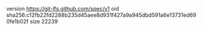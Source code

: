 version https://git-lfs.github.com/spec/v1
oid sha256:c12fb22fd2288b235d45aee8d931f427a9a945dbd591a6e13731ed690fe1b02f
size 22239

